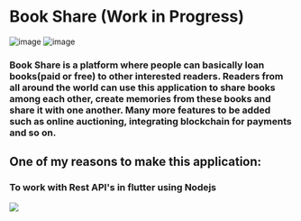 # Book Share (Work in Progress)
![image](https://user-images.githubusercontent.com/76823502/133894853-532ba943-7b11-4313-b2ba-da062d35d23a.png)
![image](https://user-images.githubusercontent.com/76823502/133894878-2726b390-f8e0-428e-a9d0-bb94db47297b.png)
<h3>
Book Share is a platform where people can basically loan books(paid or free) to other interested readers.
Readers from all around the world can use this application to share books among each other, create memories from these books and share it with one another.
Many more features to be added such as online auctioning, integrating blockchain for payments and so on.
  </h3>
 <h2> One of my reasons to make this application: </h2>
 <h3> To work with Rest API's in flutter using Nodejs </h3>
<img src = "https://user-images.githubusercontent.com/76823502/133894868-3b829036-666f-4d56-8732-0f2bd1414f1f.png">
<!-- <img src = "https://user-images.githubusercontent.com/76823502/133894878-2726b390-f8e0-428e-a9d0-bb94db47297b.png"> -->


